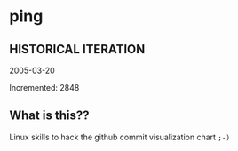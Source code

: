 # ping

## HISTORICAL ITERATION
2005-03-20

Incremented: 2848

## What is this?? 
Linux skills to hack the github commit visualization chart `;-)`
